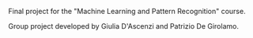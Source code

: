 Final project for the "Machine Learning and Pattern Recognition" course.

Group project developed by Giulia D'Ascenzi and Patrizio De Girolamo.

